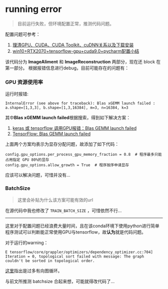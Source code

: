 # running error

> 目前运行失败，但环境配置正常，推测代码问题。

配置问题可参考：
1. [理清GPU、CUDA、CUDA Toolkit、cuDNN关系以及下载安装](https://blog.csdn.net/qq_42406643/article/details/109545766)
2. [win10+RTX2070+tensorflow-gpu+cuda9.0+pycharm配置小结](https://www.jianshu.com/p/8f774b7866c7)

该代码分为 **ImageAliment** 和 **ImageReconstruction** 两部分，现在还 block 在第一部分。 
根据报错信息进行debug，目前可能存在的问题有：
### GPU 资源使用率
运行时报错:    

    InternalError (see above for traceback): Blas xGEMM launch failed : a.shape=[1,3,3], b.shape=[1,3,16384], m=3, n=16384, k=3    

其中**Blas xGEMM launch failed**根据搜索，得到如下解决方案：
1. [keras 或 tensorflow 调用GPU报错：Blas GEMM launch failed](https://blog.csdn.net/Leo_Xu06/article/details/82023330)
2. [TensorFlow: Blas GEMM launch failed](https://stackoverflow.com/questions/43990046/tensorflow-blas-gemm-launch-failed)

上面两个方案均表示为显存分配问题，故添加了如下代码：

    config.gpu_options.per_process_gpu_memory_fraction = 0.8  # 程序最多只能占用指定 GPU 80%的显存
    config.gpu_options.allow_growth = True  # 程序按序申请显存

应该可以解决问题，可惜并没有...

### BatchSize
> 这里会补贴为什么该方案可能有效的url  

在源代码中我也修改了 `TRAIN_BATCH_SIZE` ，可惜依然不行...

---
这里对于配置问题已经浪费大量时间，且在该conda环境下使用python进行简单程序测试可以判断能正常使用GPU与tensorflow，故**认为**就是代码问题。

对于运行的warning：  

    E tensorflow/core/grappler/optimizers/dependency_optimizer.cc:704] Iteration = 0, topological sort failed with message: The graph couldn't be sorted in topological order.

[这里](https://stackoverflow.com/questions/52607063/tensorflow-warning-the-graph-couldnt-be-sorted-in-topological-order)指出是过多有向图循环。

与前文所推测 batchsize 合起来想，可能就得改代码了...